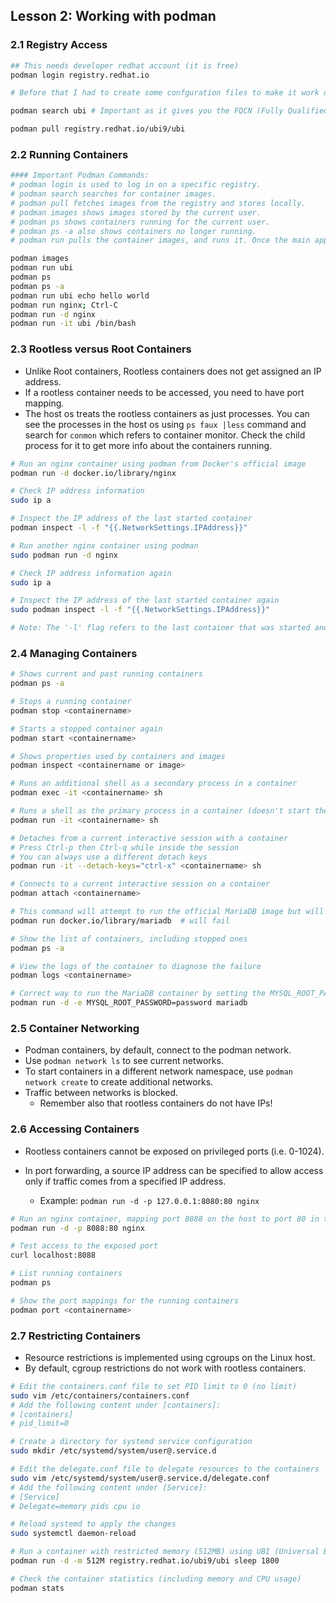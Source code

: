 ## Lesson 2: Working with podman

### 2.1 Registry Access

```bash
## This needs developer redhat account (it is free)
podman login registry.redhat.io  

# Before that I had to create some confguration files to make it work on Ubuntu (not necessary if you are using CentOs or Rhel)

podman search ubi # Important as it gives you the FQCN (Fully Qualified Container Namepod) that is needed when pulling images from the RedHat registry (unlike docker images)

podman pull registry.redhat.io/ubi9/ubi
```

### 2.2 Running Containers

```bash
#### Important Podman Commands:
# podman login is used to log in on a specific registry.
# podman search searches for container images.
# podman pull fetches images from the registry and stores locally.
# podman images shows images stored by the current user.
# podman ps shows containers running for the current user.
# podman ps -a also shows containers no longer running.
# podman run pulls the container images, and runs it. Once the main application stops, the container stops.

podman images
podman run ubi
podman ps
podman ps -a
podman run ubi echo hello world
podman run nginx; Ctrl-C
podman run -d nginx
podman run -it ubi /bin/bash
```

### 2.3 Rootless versus Root Containers

- Unlike Root containers, Rootless containers does not get assigned an IP address. 
- If a rootless container needs to be accessed, you need to have port mapping. 
- The host os treats the rootless containers as just processes. You can see the processes in the host os using `ps faux |less` command and search for `conmon` which refers to container monitor. Check the child process for it to get more info about the containers running.

```bash
# Run an nginx container using podman from Docker's official image
podman run -d docker.io/library/nginx

# Check IP address information
sudo ip a

# Inspect the IP address of the last started container
podman inspect -l -f "{{.NetworkSettings.IPAddress}}"

# Run another nginx container using podman
sudo podman run -d nginx

# Check IP address information again
sudo ip a

# Inspect the IP address of the last started container again
sudo podman inspect -l -f "{{.NetworkSettings.IPAddress}}"

# Note: The '-l' flag refers to the last container that was started and avoids the need to specify a container name.
```

### 2.4 Managing Containers

```bash
# Shows current and past running containers
podman ps -a

# Stops a running container
podman stop <containername>

# Starts a stopped container again
podman start <containername>

# Shows properties used by containers and images
podman inspect <containername or image>

# Runs an additional shell as a secondary process in a container
podman exec -it <containername> sh

# Runs a shell as the primary process in a container (doesn't start the default command)
podman run -it <containername> sh

# Detaches from a current interactive session with a container
# Press Ctrl-p then Ctrl-q while inside the session
# You can always use a different detach keys
podman run -it --detach-keys="ctrl-x" <containername> sh

# Connects to a current interactive session on a container
podman attach <containername>

# This command will attempt to run the official MariaDB image but will fail
podman run docker.io/library/mariadb  # will fail

# Show the list of containers, including stopped ones
podman ps -a

# View the logs of the container to diagnose the failure
podman logs <containername>

# Correct way to run the MariaDB container by setting the MYSQL_ROOT_PASSWORD environment variable
podman run -d -e MYSQL_ROOT_PASSWORD=password mariadb
```

### 2.5 Container Networking

- Podman containers, by default, connect to the podman network.
- Use `podman network ls` to see current networks.
- To start containers in a different network namespace, use `podman network create` to create additional networks.
- Traffic between networks is blocked.
  - Remember also that rootless containers do not have IPs!


### 2.6 Accessing Containers

- Rootless containers cannot be exposed on privileged ports (i.e. 0-1024).

- In port forwarding, a source IP address can be specified to allow access only if traffic comes from a specified IP address.
  - Example: `podman run -d -p 127.0.0.1:8080:80 nginx`

```bash
# Run an nginx container, mapping port 8088 on the host to port 80 in the container
podman run -d -p 8088:80 nginx

# Test access to the exposed port
curl localhost:8088

# List running containers
podman ps

# Show the port mappings for the running containers
podman port <containername>
```

### 2.7 Restricting Containers

- Resource restrictions is implemented using cgroups on the Linux host.
- By default, cgroup restrictions do not work with rootless containers.

```bash
# Edit the containers.conf file to set PID limit to 0 (no limit)
sudo vim /etc/containers/containers.conf
# Add the following content under [containers]:
# [containers]
# pid_limit=0

# Create a directory for systemd service configuration
sudo mkdir /etc/systemd/system/user@.service.d

# Edit the delegate.conf file to delegate resources to the containers
sudo vim /etc/systemd/system/user@.service.d/delegate.conf
# Add the following content under [Service]:
# [Service]
# Delegate=memory pids cpu io

# Reload systemd to apply the changes
sudo systemctl daemon-reload

# Run a container with restricted memory (512MB) using UBI (Universal Base Image)
podman run -d -m 512M registry.redhat.io/ubi9/ubi sleep 1800

# Check the container statistics (including memory and CPU usage)
podman stats
```
